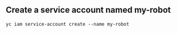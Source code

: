 

## Create a service account named my-robot
```
yc iam service-account create --name my-robot
```

